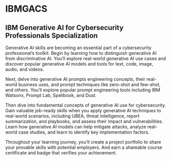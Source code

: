 # IBMGACS
## IBM Generative AI for Cybersecurity Professionals Specialization

Generative AI skills are becoming an essential part of a cybersecurity professional’s toolkit. Begin by learning how to distinguish generative AI from discriminative AI. You’ll explore real-world generative AI use cases and discover popular generative AI models and tools for text, code, image, audio, and videos.

Next, delve into generative AI prompts engineering concepts, their real-world business uses, and prompt techniques like zero-shot and few-shot, and others. You’ll explore popular prompt engineering tools including IBM Watsonx, Prompt Lab, Spellbook, and Dust.

Then dive into fundamental concepts of generative AI use for cybersecurity. Gain valuable job-ready skills when you apply generative AI techniques to real-world scenarios, including UBEA, threat intelligence, report summarization, and playbooks, and assess their impact and vulnerabilities. Learn how generative AI models can help mitigate attacks, analyze real-world case studies, and learn to identify key implementation factors.

Throughout your learning journey, you’ll create a project portfolio to share your provable skills with potential employers. And earn a shareable course certificate and badge that verifies your achievement. 
